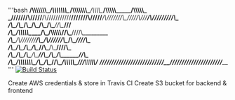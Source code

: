 '''bash
__/\\\\\\\\\\\\\\\__/\\\\\\\\\\\\\\\__/\\\\\\\\\\\\\\\____/\\\\\\\\\______/\\\\\\\\\\\_____/\\\\\\\\\\\___        
 _\///////\\\/////__\/\\\///////////__\///////\\\/////___/\\\///////\\\___\/////\\\///____/\\\/////////\\\_       
  _______\/\\\_______\/\\\___________________\/\\\_______\/\\\_____\/\\\_______\/\\\______\//\\\______\///__      
   _______\/\\\_______\/\\\\\\\\\\\___________\/\\\_______\/\\\\\\\\\\\/________\/\\\_______\////\\\_________     
    _______\/\\\_______\/\\\///////____________\/\\\_______\/\\\//////\\\________\/\\\__________\////\\\______    
     _______\/\\\_______\/\\\___________________\/\\\_______\/\\\____\//\\\_______\/\\\_____________\////\\\___   
      _______\/\\\_______\/\\\___________________\/\\\_______\/\\\_____\//\\\______\/\\\______/\\\______\//\\\__  
       _______\/\\\_______\/\\\\\\\\\\\\\\\_______\/\\\_______\/\\\______\//\\\__/\\\\\\\\\\\_\///\\\\\\\\\\\/___ 
        _______\///________\///////////////________\///________\///________\///__\///////////____\///////////_____
'''
[![Build Status](https://travis-ci.com/SenorGrande/Tetris.svg?branch=master)](https://travis-ci.com/SenorGrande/Tetris)

Create AWS credentials & store in Travis CI
Create S3 bucket for backend & frontend


